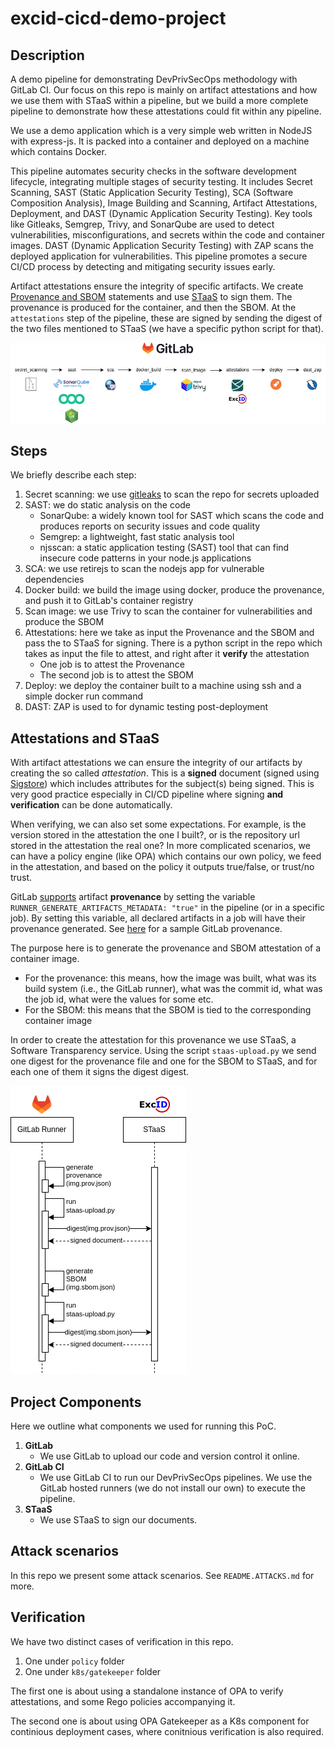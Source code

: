 # excid-cicd-demo-project

## Description

A demo pipeline for demonstrating DevPrivSecOps methodology with GitLab CI. Our focus on this repo is mainly on artifact attestations and how we use them with STaaS within a pipeline, but we build a more complete pipeline to demonstrate how these attestations could fit within any pipeline.

We use a demo application which is a very simple web written in NodeJS with express-js. It is packed into a container and deployed on a machine which contains Docker. 

This pipeline automates security checks in the software development lifecycle, integrating multiple stages of security testing. It includes Secret Scanning, SAST (Static Application Security Testing), SCA (Software Composition Analysis), Image Building and Scanning, Artifact Attestations, Deployment, and DAST (Dynamic Application Security Testing). Key tools like Gitleaks, Semgrep, Trivy, and SonarQube are used to detect vulnerabilities, misconfigurations, and secrets within the code and container images. DAST (Dynamic Application Security Testing) with ZAP scans the deployed application for vulnerabilities. This pipeline promotes a secure CI/CD process by detecting and mitigating security issues early.

Artifact attestations ensure the integrity of specific artifacts. We create [Provenance and SBOM](https://slsa.dev) statements and use [STaaS](http://staas.excid.io) to sign them. The provenance is produced for the container, and then the SBOM. At the `attestations` step of the pipeline, these are signed by sending the digest of the two files mentioned to STaaS (we have a specific python script for that).

![alt text](assets/pipeline.png)

## Steps

We briefly describe each step:

1. Secret scanning: we use [gitleaks](https://github.com/gitleaks/gitleaks) to scan the repo for secrets uploaded
2. SAST: we do static analysis on the code
    - SonarQube: a widely known tool for SAST which scans the code and produces reports on security issues and code quality
    - Semgrep: a lightweight, fast static analysis tool
    - njsscan: a static application testing (SAST) tool that can find insecure code patterns in your node.js applications 
3. SCA: we use retirejs to scan the nodejs app for vulnerable dependencies
4. Docker build: we build the image using docker, produce the provenance, and push it to GitLab's container registry
5. Scan image: we use Trivy to scan the container for vulnerabilities and produce the SBOM
6. Attestations: here we take as input the Provenance and the SBOM and pass the to STaaS for signing. There is a python script in the repo which takes as input the file to attest, and right after it **verify** the attestation
    - One job is to attest the Provenance
    - The second job is to attest the SBOM
7. Deploy: we deploy the container built to a machine using ssh and a simple docker run command
8. DAST: ZAP is used to for dynamic testing post-deployment

## Attestations and STaaS

With artifact attestations we can ensure the integrity of our artifacts by creating the so called *attestation*. This is a **signed** document (signed using [Sigstore](https://www.sigstore.dev/)) which includes attributes for the subject(s) being signed. This is very good practice especially in CI/CD pipeline where signing **and verification** can be done automatically. 

When verifying, we can also set some expectations. For example, is the version stored in the attestation the one I built?, or is the repository url stored in the attestation the real one? In more complicated scenarios, we can have a policy engine (like OPA) which contains our own policy, we feed in the attestation, and based on the policy it outputs true/false, or trust/no trust.

GitLab [supports](https://about.gitlab.com/blog/2022/08/10/securing-the-software-supply-chain-through-automated-attestation/) artifact **provenance** by setting the variable `RUNNER_GENERATE_ARTIFACTS_METADATA: "true"` in the pipeline (or in a specific job). By setting this variable, all declared artifacts in a job will have their provenance generated. See [here](https://docs.gitlab.com/ci/yaml/signing_examples/#inspecting-the-provenance-metadata) for a sample GitLab provenance.

The purpose here is to generate the provenance and SBOM attestation of a container image. 

- For the provenance: this means, how the image was built, what was its build system (i.e., the GitLab runner), what was the commit id, what was the job id, what were the values for some etc. 
- For the SBOM: this means that the SBOM is tied to the corresponding container image

In order to create the attestation for this provenance we use STaaS, a Software Transparency service. Using the script `staas-upload.py` we send one digest for the provenance file and one for the SBOM to STaaS, and for each one of them it signs the digest digest.

![alt text](assets/diagram.png)


## Project Components

Here we outline what components we used for running this PoC.

1. **GitLab**
    - We use GitLab to upload our code and version control it online.
2. **GitLab CI**
    - We use GitLab CI to run our DevPrivSecOps pipelines. We use the GitLab hosted runners (we do not install our own) to execute the pipeline.
3. **STaaS**
    - We use STaaS to sign our documents.

## Attack scenarios

In this repo we present some attack scenarios. See `README.ATTACKS.md` for more.

## Verification

We have two distinct cases of verification in this repo.
1. One under `policy` folder
2. One under `k8s/gatekeeper` folder

The first one is about using a standalone instance of OPA to verify attestations, and some Rego policies accompanying it.

The second one is about using OPA Gatekeeper as a K8s component for continious deployment cases, where conitnious verification is also required.